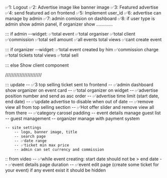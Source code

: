 
<!-- target 24-12-2022 -->

✅1: Logout
✅2: Advertise image like banner image
✅3: Featured advertise
✅4: send featured ad on frontend
✅5: Implement user_id
✅6: advertise can manage by admin
✅7: admin comission on dashboard
✅8: if user type is admin show admin panel, if organizer show ............. 

::: if admin
--widget:
    ✅total event
    ✅total organiser
    ✅total client
    ✅commission
    ✅total sell amount
    ✅all events
    total views
    ✅cant create event

::: if organizer
--widget:
    ✅total event created by him
    ✅commission charge
    ✅total tickets
    total views
    ✅total sell

::: else
    Show client component



///////////////////////

::: update
    -- ✅3 top selling ticket sent to frontend
    -- ✅admin dashboard show organizer on event card
    -- ✅total organizer on widget
    -- ✅advertise position number and send as asc order
    -- ✅advertise time limit (start date, end date)
    -- ✅update advertise to disable when out of date
    -- ✅remove view all from top selling section
    -- ✅Hot offer slider and remove view all from there
    -- ✅category carosel padding
    -- event details manage guest list
    -- guest management
    -- organizer manage with payment system

    -- site settings
        -- logo, banner image, title
        -- search page 
        -- ✅date range
        -- ✅ticket min max price
        -- admin can set currency and commission


:: from video
    -- ✅while event creating: start date should not be > end date
    -- ✅event details page duration
    -- ✅event edit page (create some ticket for your event) if any event exist it should be hidden